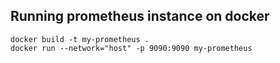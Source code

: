 ## Running prometheus instance on docker

```shell
docker build -t my-prometheus .
docker run --network="host" -p 9090:9090 my-prometheus
```
